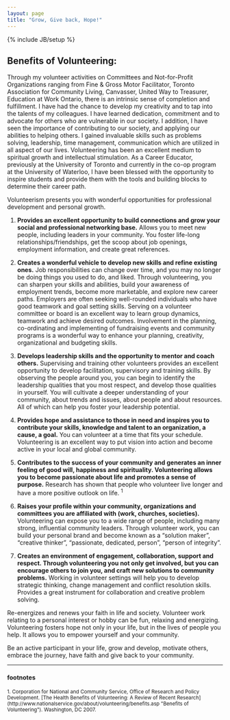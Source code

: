 ```yaml
---
layout: page
title: "Grow, Give back, Hope!"
---
```

{% include JB/setup %}


## Benefits of Volunteering:

Through my volunteer activities on Committees and Not-for-Profit Organizations ranging from Fine & Gross Motor Facilitator, Toronto Association for Community Living, Canvasser, United Way to Treasurer, Education at Work Ontario, there is an intrinsic sense of completion and fulfillment.  I have had the chance to develop my creativity and to tap into the talents of my colleagues.  I have learned dedication, commitment and to advocate for others who are vulnerable in our society.  I addition, I have seen the importance of contributing to our society, and applying our abilities to helping others. I gained invaluable skills such as problems solving, leadership, time management, communication which are utilized in all aspect of our lives. Volunteering has been an excellent medium to spiritual growth and intellectual stimulation. As a Career Educator, previously at the University of Toronto and currently in the co-op program at the University of Waterloo, I have been blessed with the opportunity to inspire students and provide them with the tools and building blocks to determine their career path.

Volunteerism presents you with wonderful opportunities for professional development and personal growth.

1. __Provides an excellent opportunity to build connections and grow your social and professional networking base.__  Allows you to meet new people, including leaders in your community.  You foster life-long relationships/friendships, get the scoop about job openings, employment information, and create great references.

2. __Creates a wonderful vehicle to develop new skills and refine existing ones.__  Job responsibilities can change over time, and you may no longer be doing things you used to do, and liked.  Through volunteering, you can sharpen your skills and abilities, build your awareness of employment trends, become more marketable, and explore new career paths.  Employers are often seeking well-rounded individuals who have good teamwork and goal setting skills. Serving on a volunteer committee or board is an excellent way to learn group dynamics, teamwork and achieve desired outcomes.  Involvement in the planning, co-ordinating and implementing of fundraising events and community programs is a wonderful way to enhance your planning, creativity, organizational and budgeting skills.

3. __Develops leadership skills and the opportunity to mentor and coach others.__  Supervising and training other volunteers provides an excellent opportunity to develop facilitation, supervisory and training skills. By observing the people around you, you can begin to identify the leadership qualities that you most respect, and develop those qualities in yourself.  You will cultivate a deeper understanding of your community, about trends and issues, about people and about resources. All of which can help you foster your leadership potential.

4. __Provides hope and assistance to those in need and inspires you to contribute your skills, knowledge and talent to an organization, a cause, a goal.__  You can volunteer at a time that fits your schedule. Volunteering is an excellent way to put vision into action and become active in your local and global community.

5. __Contributes to the success of your community and generates an inner feeling of good will, happiness and spirituality.  Volunteering allows you to become passionate about life and promotes a sense of purpose.__ Research has shown that people who volunteer live longer and have a more positive outlook on life. <sup>1</sup>

6. __Raises your profile within your community, organizations and committees you are affiliated with (work, churches, societies).__  Volunteering can expose you to a wide range of people, including many strong, influential community leaders.  Through volunteer work, you can build your personal brand and become known as a “solution maker”, “creative thinker”, “passionate, dedicated, person”, “person of integrity”.

7. __Creates an environment of engagement, collaboration, support and respect.  Through volunteering you not only get involved, but you can encourage others to join you, and craft new solutions to community problems.__  Working in volunteer settings will help you to develop strategic thinking, change management and conflict resolution skills.  Provides a great instrument for collaboration and creative problem solving.


Re-energizes and renews your faith in life and society.  Volunteer work relating to a personal interest or hobby can be fun, relaxing and energizing.  Volunteering fosters hope not only in your life, but in the lives of people you help.  It allows you to empower yourself and your community.

Be an active participant in your life, grow and develop, motivate others, embrace the journey, have faith and give back to your community.

----

#### footnotes
<sup>
1.  Corporation for National and Community Service, Office of Research and Policy Development. [The Health Benefits of Volunteering: A Review of Recent Research](http://www.nationalservice.gov/about/volunteering/benefits.asp "Benefits of Volunteering"). Washington, DC 2007.
</sup>